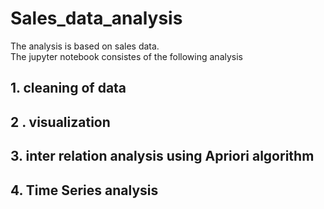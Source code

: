 # Sales_data_analysis  
The analysis is based on sales data.  
The jupyter notebook consistes of the following analysis  
## 1. cleaning of data  
## 2 . visualization  
## 3. inter relation analysis using Apriori algorithm
## 4. Time Series analysis
